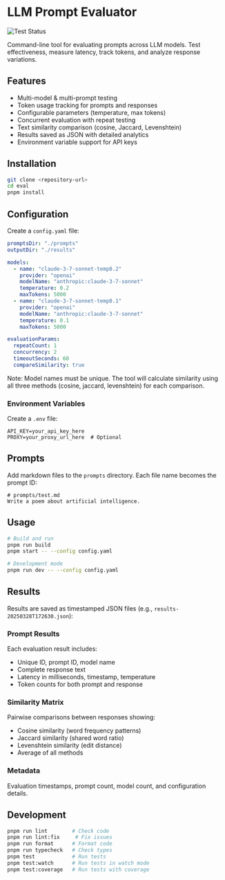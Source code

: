 # LLM Prompt Evaluator

![Test Status](https://github.com/mawburn/prompteval/actions/workflows/test.yml/badge.svg)

Command-line tool for evaluating prompts across LLM models. Test effectiveness, measure latency, track tokens, and analyze response variations.

## Features

- Multi-model & multi-prompt testing
- Token usage tracking for prompts and responses
- Configurable parameters (temperature, max tokens)
- Concurrent evaluation with repeat testing
- Text similarity comparison (cosine, Jaccard, Levenshtein)
- Results saved as JSON with detailed analytics
- Environment variable support for API keys

## Installation

```bash
git clone <repository-url>
cd eval
pnpm install
```

## Configuration

Create a `config.yaml` file:

```yaml
promptsDir: "./prompts"
outputDir: "./results"

models:
  - name: "claude-3-7-sonnet-temp0.2"
    provider: "openai"
    modelName: "anthropic:claude-3-7-sonnet"
    temperature: 0.2
    maxTokens: 5000
  - name: "claude-3-7-sonnet-temp0.1"
    provider: "openai"
    modelName: "anthropic:claude-3-7-sonnet"
    temperature: 0.1
    maxTokens: 5000

evaluationParams:
  repeatCount: 1
  concurrency: 2
  timeoutSeconds: 60
  compareSimilarity: true
```

Note: Model names must be unique. The tool will calculate similarity using all three methods (cosine, jaccard, levenshtein) for each comparison.

### Environment Variables

Create a `.env` file:
```
API_KEY=your_api_key_here
PROXY=your_proxy_url_here  # Optional
```

## Prompts

Add markdown files to the `prompts` directory. Each file name becomes the prompt ID:
```
# prompts/test.md
Write a poem about artificial intelligence.
```

## Usage

```bash
# Build and run
pnpm run build
pnpm start -- --config config.yaml

# Development mode
pnpm run dev -- --config config.yaml
```

## Results

Results are saved as timestamped JSON files (e.g., `results-20250328T172630.json`):

### Prompt Results
Each evaluation result includes:
- Unique ID, prompt ID, model name
- Complete response text
- Latency in milliseconds, timestamp, temperature
- Token counts for both prompt and response

### Similarity Matrix
Pairwise comparisons between responses showing:
- Cosine similarity (word frequency patterns)
- Jaccard similarity (shared word ratio)
- Levenshtein similarity (edit distance)
- Average of all methods

### Metadata
Evaluation timestamps, prompt count, model count, and configuration details.

## Development

```bash
pnpm run lint        # Check code
pnpm run lint:fix     # Fix issues
pnpm run format      # Format code
pnpm run typecheck   # Check types
pnpm test            # Run tests
pnpm test:watch      # Run tests in watch mode
pnpm test:coverage   # Run tests with coverage
```
